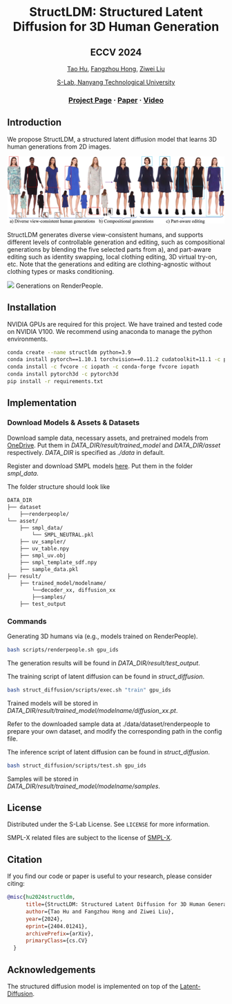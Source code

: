 
<div align="center">

# <b>StructLDM</b>: Structured Latent Diffusion for 3D Human Generation 

<h2>ECCV 2024</h2>

[Tao Hu](https://taohuumd.github.io/), [Fangzhou Hong](https://github.com/hongfz16), [Ziwei Liu](https://liuziwei7.github.io/)

[S-Lab, Nanyang Technological University](https://www.ntu.edu.sg/s-lab)

### [Project Page](https://taohuumd.github.io/projects/StructLDM/) · [Paper](https://arxiv.org/pdf/2404.01241) · [Video](https://www.youtube.com/watch?v=9GKdWVXcNqA)

</div>

## Introduction
We propose StructLDM, a structured latent diffusion model that learns 3D human generations from 2D images. 

<img src='docs/figs/teaser.jpg'>

StructLDM generates diverse view-consistent humans, and supports different levels of controllable generation and editing, such as compositional generations by blending the five selected parts from a), and part-aware editing such as identity swapping, local clothing editing, 3D virtual try-on, etc. Note that the generations and editing are clothing-agnostic without clothing types or masks conditioning.

<img src='docs/figs/ezgif-4-0a5af9cccc.gif'>
Generations on RenderPeople.

## Installation
NVIDIA GPUs are required for this project. We have trained and tested code on NVIDIA V100.  We recommend using anaconda to manage the python environments.

```bash
conda create --name structldm python=3.9
conda install pytorch==1.10.1 torchvision==0.11.2 cudatoolkit=11.1 -c pytorch
conda install -c fvcore -c iopath -c conda-forge fvcore iopath
conda install pytorch3d -c pytorch3d
pip install -r requirements.txt
```

## Implementation 

### Download Models & Assets & Datasets

Download sample data, necessary assets, and pretrained models from [OneDrive](https://1drv.ms/f/c/cd958c29ffd57ddb/EhBoSdYizdVPkjyy85LDkM8BQzbRM1BFIlkrxtwwbH1_hA?e=LvZmCU). Put them in *DATA_DIR/result/trained_model* and *DATA_DIR/asset* respectively. *DATA_DIR* is specified as *./data* in default.
 
Register and download SMPL models [here](https://smpl.is.tue.mpg.de/). Put them in the folder *smpl_data*.

The folder structure should look like

```
DATA_DIR
├── dataset
    ├──renderpeople/
└── asset/
    ├── smpl_data/
        └── SMPL_NEUTRAL.pkl
    ├── uv_sampler/
    ├── uv_table.npy
    ├── smpl_uv.obj
    ├── smpl_template_sdf.npy
    ├── sample_data.pkl
├── result/
    ├── trained_model/modelname/
        └──decoder_xx, diffusion_xx
        ├──samples/
    ├── test_output

```

### Commands

Generating 3D humans via (e.g., models trained on RenderPeople).
```bash
bash scripts/renderpeople.sh gpu_ids
```
The generation results will be found in *DATA_DIR/result/test_output*.

The training script of latent diffusion can be found in *struct_diffusion*.
```bash
bash struct_diffusion/scripts/exec.sh "train" gpu_ids
```
Trained models will be stored in *DATA_DIR/result/trained_model/modelname/diffusion_xx.pt*.

Refer to the downloaded sample data at ./data/dataset/renderpeople to prepare your own dataset, and modify the corresponding path in the config file.

The inference script of latent diffusion can be found in *struct_diffusion*.
```bash
bash struct_diffusion/scripts/test.sh gpu_ids
```
Samples will be stored in *DATA_DIR/result/trained_model/modelname/samples*. 

## License
Distributed under the S-Lab License. See `LICENSE` for more information.

SMPL-X related files are subject to the license of [SMPL-X](https://smpl-x.is.tue.mpg.de/modellicense.html).

## Citation
If you find our code or paper is useful to your research, please consider citing:
```bibtex
@misc{hu2024structldm,
      title={StructLDM: Structured Latent Diffusion for 3D Human Generation}, 
      author={Tao Hu and Fangzhou Hong and Ziwei Liu},
      year={2024},
      eprint={2404.01241},
      archivePrefix={arXiv},
      primaryClass={cs.CV}
  }
```

## Acknowledgements
The structured diffusion model is implemented on top of the [Latent-Diffusion](https://github.com/CompVis/latent-diffusion).
